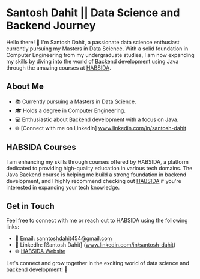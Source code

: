 # Santosh Dahit || Data Science and Backend Journey

Hello there! 👋 I'm Santosh Dahit, a passionate data science enthusiast currently pursuing my Masters in Data Science. With a solid foundation in Computer Engineering from my undergraduate studies, I am now expanding my skills by diving into the world of Backend development using Java through the amazing courses at [HABSIDA](https://habsida.com/#open).

## About Me

- 📚 Currently pursuing a Masters in Data Science.
- 🎓 Holds a degree in Computer Engineering.
- 💻 Enthusiastic about Backend development with a focus on Java.
- 🌐 [Connect with me on LinkedIn] www.linkedin.com/in/santosh-dahit

## HABSIDA Courses

I am enhancing my skills through courses offered by HABSIDA, a platform dedicated to providing high-quality education in various tech domains. The Java Backend course is helping me build a strong foundation in backend development, and I highly recommend checking out [HABSIDA](https://habsida.com/#open) if you're interested in expanding your tech knowledge.

## Get in Touch

Feel free to connect with me or reach out to HABSIDA using the following links:

- 📧 Email: sanntoshdahit454@gmail.com
- 📱 LinkedIn: [Santosh Dahit] (www.linkedin.com/in/santosh-dahit)
- 🌐 [HABSIDA Website](https://habsida.com/#open)

Let's connect and grow together in the exciting world of data science and backend development! 🚀
